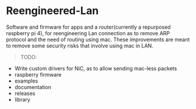 # Reengineered-Lan
Software and firmware for apps and a router(currently a repurposed raspberry pi 4), for reengineering Lan connection as to remove ARP protocol and the need of routing using mac. These improvements are meant to remove some security risks that involve using mac in LAN.
> TODO:
* Write custom drivers for NiC, as to allow sending mac-less packets
* raspberry firmware
* examples
* documentation
* releases
* library
